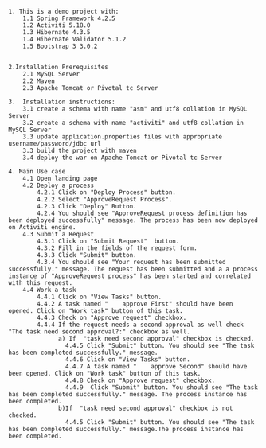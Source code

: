 	
	1. This is a demo project with:
		1.1 Spring Framework 4.2.5
		1.2 Activiti 5.18.0
		1.3 Hibernate 4.3.5
		1.4 Hibernate Validator 5.1.2
		1.5 Bootstrap 3 3.0.2


	2.Installation Prerequisites
		2.1 MySQL Server
		2.2 Maven
		2.3 Apache Tomcat or Pivotal tc Server

	3.	Installation instructions:
		3.1 create a schema with name "asm" and utf8 collation in MySQL Server
		3.2 create a schema with name "activiti" and utf8 collation in MySQL Server
		3.3 update application.properties files with appropriate username/password/jdbc url
		3.3 build the project with maven 
		3.4 deploy the war on Apache Tomcat or Pivotal tc Server
		
	4. Main Use case
		4.1 Open landing page
		4.2 Deploy a process
			4.2.1 Click on "Deploy Process" button.
			4.2.2 Select "ApproveRequest Process".
			4.2.3 Click "Deploy" Button.
			4.2.4 You should see "ApproveRequest process definition has been deployed successfully" message. The process has been now deployed on Activiti engine.
		4.3 Submit a Request
			4.3.1 Click on "Submit Request"  button.
			4.3.2 Fill in the fields of the request form.
			4.3.3 Click "Submit" button.
			4.3.4 You should see "Your request has been submitted successfully." message. The request has been submitted and a a process instance of "ApproveRequest process" has been started and correlated with this request.
		4.4 Work a task
			4.4.1 Click on "View Tasks" button.
			4.4.2 A task named "	approve First" should have been opened. Click on "Work task" button of this task.
			4.4.3 Check on "Approve request" checkbox.
			4.4.4 If the request needs a second approval as well check "The task need second approval?:" checkbox as well.
				  a) If  "task need second approval" checkbox is checked.
				  	4.4.5 Click "Submit" button. You should see "The task has been completed successfully." message.
					4.4.6 Click on "View Tasks" button.
					4.4.7 A task named "	approve Second" should have been opened. Click on "Work task" button of this task.
					4.4.8 Check on "Approve request" checkbox.
					4.4.9  Click "Submit" button. You should see "The task has been completed successfully." message. The process instance has been completed.
				  b)If  "task need second approval" checkbox is not checked.
				  	4.4.5 Click "Submit" button. You should see "The task has been completed successfully." message.The process instance has been completed.
			
			
			
			
		
			
			
		